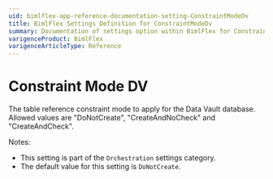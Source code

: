 ```yaml
---
uid: bimlflex-app-reference-documentation-setting-ConstraintModeDv
title: BimlFlex Settings Definition for ConstraintModeDv
summary: Documentation of settings option within BimlFlex for ConstraintModeDv
varigenceProduct: BimlFlex
varigenceArticleType: Reference
---
```


# Constraint Mode DV

The table reference constraint mode to apply for the Data Vault database. Allowed values are "DoNotCreate", "CreateAndNoCheck" and "CreateAndCheck".

Notes:

* This setting is part of the `Orchestration` settings category.
* The default value for this setting is `DoNotCreate`.
